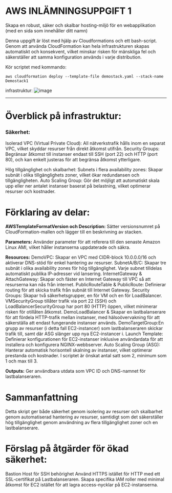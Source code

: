 # AWS INLÄMNINGSUPPGIFT 1

Skapa en robust, säker och skalbar hosting-miljö för en webapplikation (med en sida som innehåller ditt namn)

Denna uppgift är löst med hjälp av Cloudformations och ett bash-script. Genom att använda CloudFormation kan hela infrastrukturen skapas automatiskt och konsekvent, vilket minskar risken för mänskliga fel och säkerställer att samma konfiguration används i varje distribution.

Kör scriptet med kommando: 
```
aws cloudformation deploy --template-file demostack.yaml --stack-name Demostack1
```
infrastruktur:
![image](https://github.com/user-attachments/assets/03a9c88b-9b13-4bcc-91e9-61332ed38c6b)

___
# Överblick på infrastruktur:

### Säkerhet:
Isolerad VPC (Virtual Private Cloud): All nätverkstrafik hålls inom en separat VPC, vilket skyddar resurser från direkt åtkomst utifrån.
Security Groups: Begränsar åtkomst till instanser endast till SSH (port 22) och HTTP (port 80), och kan enkelt justeras för att begränsa åtkomst ytterligare.

Hög tillgänglighet och skalbarhet:
Subnets i flera availability zones: Skapar subnät i olika tillgänglighets zoner, vilket ökar redundansen och tillgängligheten.
Auto Scaling Group: Gör det möjligt att automatiskt skala upp eller ner antalet instanser baserat på belastning, vilket optimerar resurser och kostnader.

# Förklaring av delar:
**AWSTemplateFormatVersion och Description:**
Sätter versionsnumret på CloudFormation-mallen och lägger till en beskrivning av stacken.

**Parameters:**
Använder parameter för att referera till den senaste Amazon Linux AMI, vilket håller instanserna uppdaterade och säkra.

**Resources:**
DemoVPC: Skapar en VPC med CIDR-block 10.0.0.0/16 och aktiverar DNS-stöd för enkel hantering av resurser.
SubnetA/B/C: Skapar tre subnät i olika availability zones för hög tillgänglighet. Varje subnet tilldelas automatiskt publika IP-adresser vid lansering.
InternetGateway & AttachGateway: Skapar och fäster en Internet Gateway till VPC så att resurserna kan nås från internet.
PublicRouteTable & PublicRoute: Definierar routing för att skicka trafik från subnät till Internet Gateway.
Security Groups: Skapar två säkerhetsgrupper, en för VM och en för LoadBalancer. VMSecurityGroup tillåter trafik via port 22 (SSH) och LoadBalancerSecurityGroup har port 80 (HTTP) öppen, vilket minimerar risken för otillåten åtkomst.
DemoLoadBalancer & Skapar en lastbalanserare för att fördela HTTP-trafik mellan instanser, med hälsoövervakning för att säkerställa att endast fungerande instanser används. 
DemoTargetGroup:En grupp av resurser (i detta fall EC2-instancer) som lastbalanseraren skickar trafik till, samt där ASG slänger upp nya EC2-instancer i. 
Launch Template: Definierar konfigurationen för EC2-instanser inklusive användardata för att installera och konfigurera NGINX-webbserver.
Auto Scaling Group (ASG): Hanterar automatisk horisontell skalning av instanser, vilket optimerar prestanda och kostnader. I scriptet är önskat antal satt som 2, minimum som 1 och max till 3.

**Outputs:**
Ger användbara utdata som VPC ID och DNS-namnet för lastbalanseraren.

# Sammanfattning 
Detta skript ger både säkerhet genom isolering av resurser och skalbarhet genom automatiserad hantering av resurser, samtidigt som det säkerställer hög tillgänglighet genom användning av flera tillgänglighet zoner och en lastbalanserare.

# Förslag på åtgärder för ökad säkerhet:
Bastion Host för SSH behörighet
Använd HTTPS istället för HTTP med ett SSL-certifikat på Lastbalanseraren.
Skapa specifika IAM roller med minimal åtkomst för EC2 istället för att lagra access-nycklar på EC2-instanserna.




